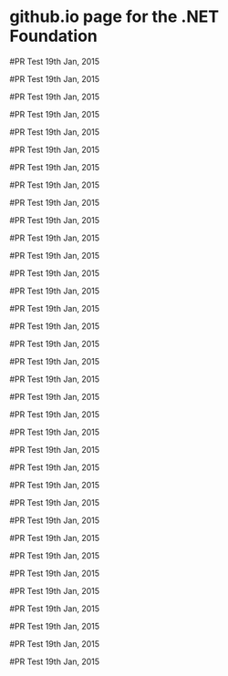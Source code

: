 # github.io page for the .NET Foundation

#PR Test 19th Jan, 2015

#PR Test 19th Jan, 2015

#PR Test 19th Jan, 2015

#PR Test 19th Jan, 2015

#PR Test 19th Jan, 2015

#PR Test 19th Jan, 2015

#PR Test 19th Jan, 2015

#PR Test 19th Jan, 2015

#PR Test 19th Jan, 2015

#PR Test 19th Jan, 2015

#PR Test 19th Jan, 2015

#PR Test 19th Jan, 2015

#PR Test 19th Jan, 2015

#PR Test 19th Jan, 2015

#PR Test 19th Jan, 2015

#PR Test 19th Jan, 2015

#PR Test 19th Jan, 2015

#PR Test 19th Jan, 2015

#PR Test 19th Jan, 2015

#PR Test 19th Jan, 2015

#PR Test 19th Jan, 2015

#PR Test 19th Jan, 2015

#PR Test 19th Jan, 2015

#PR Test 19th Jan, 2015

#PR Test 19th Jan, 2015

#PR Test 19th Jan, 2015

#PR Test 19th Jan, 2015

#PR Test 19th Jan, 2015

#PR Test 19th Jan, 2015

#PR Test 19th Jan, 2015

#PR Test 19th Jan, 2015

#PR Test 19th Jan, 2015

#PR Test 19th Jan, 2015

#PR Test 19th Jan, 2015

#PR Test 19th Jan, 2015
